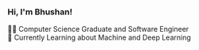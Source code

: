 ### Hi, I'm Bhushan!

👨‍💻 Computer Science Graduate and Software Engineer <br/>
💭 Currently Learning about Machine and Deep Learning
